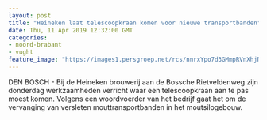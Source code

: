 ```yaml
---
layout: post
title: "Heineken laat telescoopkraan komen voor nieuwe transportbanden"
date: Thu, 11 Apr 2019 12:32:00 GMT
categories: 
- noord-brabant 
- vught 
feature_image: "https://images1.persgroep.net/rcs/nnrxYpo7d3GMmpRVnXhjNGUtA1A/diocontent/145308169/_fitwidth/400/?appId=21791a8992982cd8da851550a453bd7f&quality=0.7"
---
```


DEN BOSCH - Bij de Heineken brouwerij aan de Bossche Rietveldenweg zijn donderdag werkzaamheden verricht waar een telescoopkraan aan te pas moest komen. Volgens een woordvoerder van het bedrijf gaat het om de vervanging van versleten mouttransportbanden in het moutsilogebouw.
